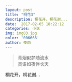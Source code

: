 ```yaml
---  
layout: post
title: "桐花3"
description: 桐花开，桐花谢...
date:  2017-02-05 18:22:12
categories: 小说
img: img03.jpg
color: '006666'
author: 夜雨
---  
```


>青烟似梦随流水  
>灵语如夜伴长天  

桐花开，桐花谢...